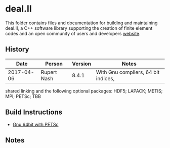 deal.II
=======

This folder contains files and documentation for building and maintaining deal.II, a C++ software library supporting the creation of finite element codes and an open community of users and developers [website](http://www.dealii.org).

History
-------

Date | Person | Version | Notes
---- | -------|---------|------
2017-04-06 | Rupert Nash | 8.4.1 | With Gnu compilers, 64 bit indices,
shared linking and the following optional packages: HDF5; LAPACK; METIS; MPI; PETSc; TBB

Build Instructions
------------------

* [Gnu 64bit with PETSc](build-gnu-64-petsc)

Notes
-----

